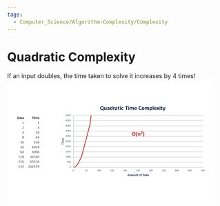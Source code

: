 ```yaml
---
tags:
  - Computer_Science/Algorithm-Complexity/Complexity
---
```

# Quadratic Complexity
If an input doubles, the time taken to solve it increases by 4 times!
![Quadratic-Complexity-Graph](Quadratic-Complexity-Graph.jpg)
